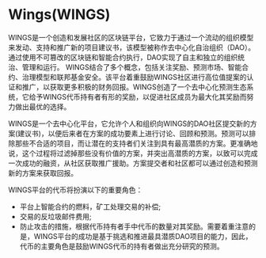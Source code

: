 # 

# Wings(WINGS)

WINGS是一个创造和发展社区的区块链平台，它致力于通过一个流动的组织模型来发动、支持和推广新的项目建议书，该模型被称作去中心化自治组织（DAO）。通过使用不可篡改的区块链和智能合约执行，DAO实现了自主和独立的组织统治、管理和运行。 WINGS结合了多个概念，包括关注奖励、预测市场、智能合约、治理模型和联邦基金安全。该平台着重鼓励WINGS社区进行高位值提案的认证和推广，以获取更多积极的财务回报。WINGS创造了一个去中心化预测生态系统，它给予WINGS代币持有者有形的奖励，以促进社区成员为最大化其奖励而努力做出最优的选择。

WINGS是一个去中心化平台，它允许个人和组织向WINGS的DAO社区提交新的方案(建议书)，以便后来者在方案的成功要素上进行讨论、回顾和预测。预测可以排除那些不合适的项目，而让潜在的支持者们关注到具有最高潜质的方案。更准确地说，这个过程将过滤掉那些没有价值的方案，并突出高潜质的方案，以致可以完成一次成功的融资，从社区获取推广援助。方案提交者和社区都可以通过创造和预测新的方案来获取回报。

WINGS平台的代币将扮演以下的重要角色：

- 平台上智能合约的燃料，矿工处理交易的补偿;
- 交易的反垃圾邮件费用;
- 防止攻击的措施，根据代币持有者手中代币的数量对其奖励。需要着重注意的是，WINGS平台的成功是基于挑选和推进最具潜质DAO项目的能力，因此，代币的主要角色是鼓励WINGS代币的持有者做出充分研究的预测。



